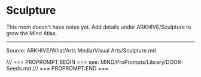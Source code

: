 # Sculpture

This room doesn't have notes yet. Add details under ARKHIVE/Sculpture to grow the Mind Atlas.

---
Source: ARKHIVE/What/Arts Media/Visual Arts/Sculpture.md

/// === PROPROMPT:BEGIN ===
see: MIND/ProPrompts/Library/DOOR-Seeds.md
/// === PROPROMPT:END ===
